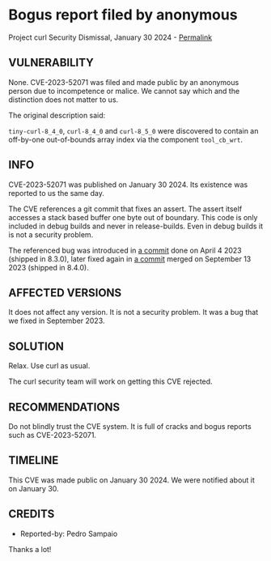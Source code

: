 Bogus report filed by anonymous
===============================

Project curl Security Dismissal, January 30 2024 -
[Permalink](https://curl.se/docs/CVE-2023-52071.html)

VULNERABILITY
-------------

None. CVE-2023-52071 was filed and made public by an anonymous person due to
incompetence or malice. We cannot say which and the distinction does not
matter to us.

The original description said:

`tiny-curl-8_4_0`, `curl-8_4_0` and `curl-8_5_0` were discovered to contain an
off-by-one out-of-bounds array index via the component `tool_cb_wrt`.

INFO
----

CVE-2023-52071 was published on January 30 2024. Its existence was reported to
us the same day.

The CVE references a git commit that fixes an assert. The assert itself
accesses a stack based buffer one byte out of boundary. This code is only
included in debug builds and never in release-builds. Even in debug builds it
is not a security problem.

The referenced bug was introduced in [a
commit](https://github.com/curl/curl/commit/af3f4e419b9f3397) done on April 4
2023 (shipped in 8.3.0), later fixed again in [a
commit](https://github.com/curl/curl/commit/73980f9ace6c7577e7) merged on
September 13 2023 (shipped in 8.4.0).

AFFECTED VERSIONS
-----------------

It does not affect any version. It is not a security problem. It was a bug
that we fixed in September 2023.

SOLUTION
------------

Relax. Use curl as usual.

The curl security team will work on getting this CVE rejected.

RECOMMENDATIONS
--------------

Do not blindly trust the CVE system. It is full of cracks and bogus reports
such as CVE-2023-52071.
 
TIMELINE
--------

This CVE was made public on January 30 2024. We were notified about it on
January 30.

CREDITS
-------

- Reported-by: Pedro Sampaio

Thanks a lot!
